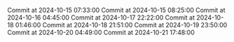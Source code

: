 Commit at 2024-10-15 07:33:00
Commit at 2024-10-15 08:25:00
Commit at 2024-10-16 04:45:00
Commit at 2024-10-17 22:22:00
Commit at 2024-10-18 01:46:00
Commit at 2024-10-18 21:51:00
Commit at 2024-10-19 23:50:00
Commit at 2024-10-20 04:49:00
Commit at 2024-10-21 17:48:00
